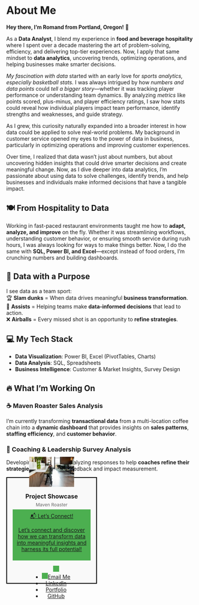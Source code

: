 # About Me
**Hey there, I’m Romand from Portland, Oregon!** 👋  

As a **Data Analyst**, I blend my experience in **food and beverage hospitality** where I spent over a decade mastering the art of problem-solving, efficiency, and delivering top-tier experiences. Now, I apply that same mindset to **data analytics**, uncovering trends, optimizing operations, and helping businesses make smarter decisions. 

*My fascination with data* started with an early love for *sports analytics, especially basketball stats.* I was always intrigued by how *numbers and data points* could *tell a bigger story*—whether it was tracking player performance or understanding team dynamics. By analyzing *metrics* like points scored, plus-minus, and player efficiency ratings, I saw how stats could reveal how individual players impact team performance, identify strengths and weaknesses, and guide strategy.

As I grew, this curiosity naturally expanded into a broader interest in how data could be applied to solve real-world problems. My background in customer service opened my eyes to the power of data in business, particularly in optimizing operations and improving customer experiences.

Over time, I realized that data wasn’t just about numbers, but about uncovering hidden insights that could drive smarter decisions and create meaningful change. Now, as I dive deeper into data analytics, I’m passionate about using data to solve challenges, identify trends, and help businesses and individuals make informed decisions that have a tangible impact.


## 🍽️ From Hospitality to Data  
Working in fast-paced restaurant environments taught me how to **adapt, analyze, and improve** on the fly. Whether it was streamlining workflows, understanding customer behavior, or ensuring smooth service during rush hours, I was always looking for ways to make things better. Now, I do the same with **SQL, Power BI, and Excel**—except instead of food orders, I’m crunching numbers and building dashboards.  

## 🏀 Data with a Purpose  
I see data as a team sport:  
🏆 **Slam dunks** = When data drives meaningful **business transformation**.  
💭 **Assists** = Helping teams make **data-informed decisions** that lead to action.  
❌ **Airballs** = Every missed shot is an opportunity to **refine strategies**.  

## 💻 My Tech Stack  
- **Data Visualization**: Power BI, Excel (PivotTables, Charts)  
- **Data Analysis**: SQL, Spreadsheets  
- **Business Intelligence**: Customer & Market Insights, Survey Design  

## 🔥 What I’m Working On  
### ☕ **Maven Roaster Sales Analysis**  
I’m currently transforming **transactional data** from a multi-location coffee chain into a **dynamic dashboard** that provides insights on **sales patterns**, **staffing efficiency**, and **customer behavior**.  

### 🎯 **Coaching & Leadership Survey Analysis**  
Developing surveys and analyzing responses to help **coaches refine their strategies** based on real feedback and impact measurement.  

<div style="display: grid; grid-template-columns: repeat(auto-fill, minmax(200px, 1fr)); gap: 20px;">
    <!-- Box 1 -->
    <div style="border: 2px solid #000; height: 250px; text-align: center; background-color: #f9f9f9; padding: 15px; display: flex; flex-direction: column; justify-content: center; align-items: center;">
        <!-- Bigger Image -->
        <img src="assets/img/mavencoffee.jpeg" alt="Maven Roasters" style="width: 120px; height: 120px; margin-bottom: 15px;">
        <!-- Common Title for All Boxes -->
        <h4 style="font-size: 16px; margin: 0; font-weight: bold;">Project Showcase</h4>
        <p style="font-size: 12px; margin: 5px 0; color: #666;">Maven Roaster</p>
        <a href="https://github.com/username/project-repo-link" target="_blank" style="display: inline-block; padding: 8px; background-color: #4CAF50; col




## 📬 Let’s Connect!  
Let’s connect and discover how we can transform data into meaningful insights and harness its full potential!
- [Email Me](mailto:romandkuang@gmail.com)  
- [LinkedIn](linkedin.com/in/romand-kuang-6b3b5446/)  
- [Portfolio](#)  
- [GitHub](https://github.com/romandkuang)  





<!--
**romandkuang/romandkuang** is a ✨ _special_ ✨ repository because its `README.md` (this file) appears on your GitHub profile.

Here are some ideas to get you started:

- 🔭 I’m currently working on ...
- 🌱 I’m currently learning ...
- 👯 I’m looking to collaborate on ...
- 🤔 I’m looking for help with ...
- 💬 Ask me about ...
- 📫 How to reach me: ...
- 😄 Pronouns: ...
- ⚡ Fun fact: ...
-->
